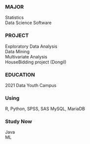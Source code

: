 
### MAJOR
Statistics  
Data Science Software 
  
### PROJECT  
Exploratory Data Analysis  
Data Mining  
Multivariate Analysis   
HouseBidding project (Dongil)  
  
### EDUCATION   
2021 Data Youth Campus   
   
### Using  
R, Python, SPSS, SAS 
MySQL, MariaDB  
  
### Study Now  
Java  
ML


